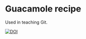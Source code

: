 # Guacamole recipe

Used in teaching Git.


[![DOI](https://sandbox.zenodo.org/badge/177590345.svg)](https://sandbox.zenodo.org/badge/latestdoi/177590345)
